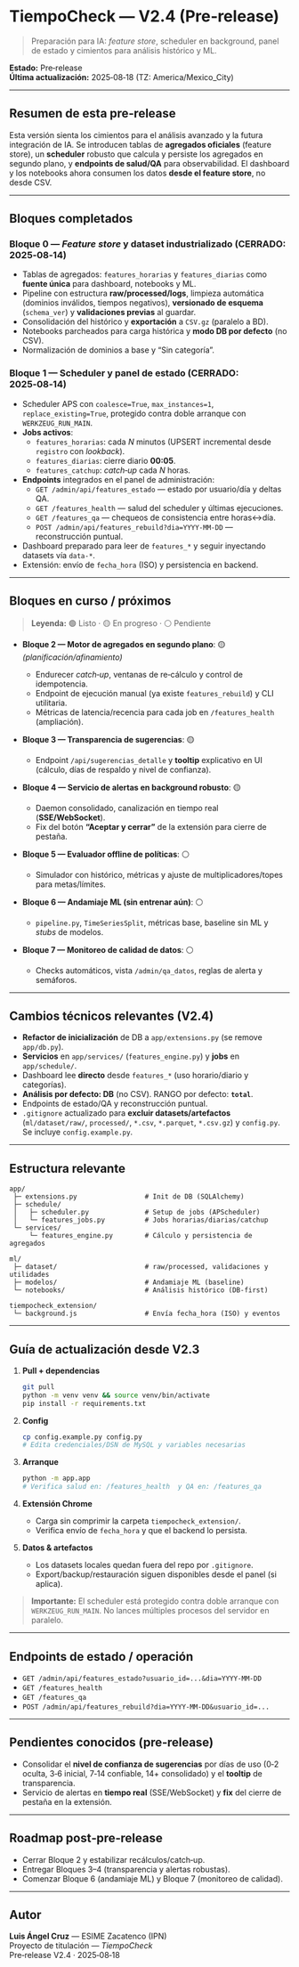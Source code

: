 #  TiempoCheck — **V2.4 (Pre‑release)**

> Preparación para IA: *feature store*, scheduler en background, panel de estado y cimientos para análisis histórico y ML.

**Estado:** Pre‑release  
**Última actualización:** 2025‑08‑18 (TZ: America/Mexico_City)

---

##  Resumen de esta pre‑release

Esta versión sienta los cimientos para el análisis avanzado y la futura integración de IA. Se introducen tablas de **agregados oficiales** (feature store), un **scheduler** robusto que calcula y persiste los agregados en segundo plano, y **endpoints de salud/QA** para observabilidad. El dashboard y los notebooks ahora consumen los datos **desde el feature store**, no desde CSV.

---

##  Bloques completados

###  Bloque 0 — *Feature store* y dataset industrializado  **(CERRADO: 2025‑08‑14)**
- Tablas de agregados: `features_horarias` y `features_diarias` como **fuente única** para dashboard, notebooks y ML.
- Pipeline con estructura **raw/processed/logs**, limpieza automática (dominios inválidos, tiempos negativos), **versionado de esquema** (`schema_ver`) y **validaciones previas** al guardar.
- Consolidación del histórico y **exportación** a `CSV.gz` (paralelo a BD).
- Notebooks parcheados para carga histórica y **modo DB por defecto** (no CSV).
- Normalización de dominios a base y “Sin categoría”.

###  Bloque 1 — Scheduler y panel de estado  **(CERRADO: 2025‑08‑14)**
- Scheduler APS con `coalesce=True`, `max_instances=1`, `replace_existing=True`, protegido contra doble arranque con `WERKZEUG_RUN_MAIN`.
- **Jobs activos**:
  - `features_horarias`: cada *N* minutos (UPSERT incremental desde `registro` con *lookback*).
  - `features_diarias`: cierre diario **00:05**.
  - `features_catchup`: *catch‑up* cada *N* horas.
- **Endpoints** integrados en el panel de administración:
  - `GET /admin/api/features_estado` — estado por usuario/día y deltas QA.
  - `GET /features_health` — salud del scheduler y últimas ejecuciones.
  - `GET /features_qa` — chequeos de consistencia entre horas↔día.
  - `POST /admin/api/features_rebuild?dia=YYYY‑MM‑DD` — reconstrucción puntual.
- Dashboard preparado para leer de `features_*` y seguir inyectando datasets vía `data-*`.
- Extensión: envío de `fecha_hora` (ISO) y persistencia en backend.

---

##  Bloques en curso / próximos

> **Leyenda:** 🟢 Listo · 🟡 En progreso · ⚪ Pendiente

- **Bloque 2 — Motor de agregados en segundo plano**: 🟡 *(planificación/afinamiento)*  
  - Endurecer *catch‑up*, ventanas de re‑cálculo y control de idempotencia.  
  - Endpoint de ejecución manual (ya existe `features_rebuild`) y CLI utilitaria.  
  - Métricas de latencia/recencia para cada job en `/features_health` (ampliación).

- **Bloque 3 — Transparencia de sugerencias**: 🟡  
  - Endpoint `/api/sugerencias_detalle` y **tooltip** explicativo en UI (cálculo, días de respaldo y nivel de confianza).

- **Bloque 4 — Servicio de alertas en background robusto**: 🟡  
  - Daemon consolidado, canalización en tiempo real (**SSE/WebSocket**).  
  - Fix del botón **“Aceptar y cerrar”** de la extensión para cierre de pestaña.

- **Bloque 5 — Evaluador offline de políticas**: ⚪  
  - Simulador con histórico, métricas y ajuste de multiplicadores/topes para metas/límites.

- **Bloque 6 — Andamiaje ML (sin entrenar aún)**: ⚪  
  - `pipeline.py`, `TimeSeriesSplit`, métricas base, baseline sin ML y *stubs* de modelos.

- **Bloque 7 — Monitoreo de calidad de datos**: ⚪  
  - Checks automáticos, vista `/admin/qa_datos`, reglas de alerta y semáforos.

---

##  Cambios técnicos relevantes (V2.4)

- **Refactor de inicialización** de DB a `app/extensions.py` (se remove `app/db.py`).  
- **Servicios** en `app/services/` (`features_engine.py`) y **jobs** en `app/schedule/`.  
- Dashboard lee **directo** desde `features_*` (uso horario/diario y categorías).  
- **Análisis por defecto: DB** (no CSV). RANGO por defecto: **`total`**.  
- Endpoints de estado/QA y reconstrucción puntual.  
- `.gitignore` actualizado para **excluir datasets/artefactos** (`ml/dataset/raw/`, `processed/`, `*.csv`, `*.parquet`, `*.csv.gz`) y `config.py`. Se incluye `config.example.py`.

---

##  Estructura relevante

```
app/
 ├─ extensions.py                 # Init de DB (SQLAlchemy)
 ├─ schedule/
 │   ├─ scheduler.py              # Setup de jobs (APScheduler)
 │   └─ features_jobs.py          # Jobs horarias/diarias/catchup
 └─ services/
     └─ features_engine.py        # Cálculo y persistencia de agregados

ml/
 ├─ dataset/                      # raw/processed, validaciones y utilidades
 ├─ modelos/                      # Andamiaje ML (baseline)
 └─ notebooks/                    # Análisis histórico (DB‑first)

tiempocheck_extension/
 └─ background.js                 # Envía fecha_hora (ISO) y eventos
```

---

##  Guía de actualización desde V2.3

1. **Pull + dependencias**
   ```bash
   git pull
   python -m venv venv && source venv/bin/activate
   pip install -r requirements.txt
   ```

2. **Config**
   ```bash
   cp config.example.py config.py
   # Edita credenciales/DSN de MySQL y variables necesarias
   ```

3. **Arranque**
   ```bash
   python -m app.app
   # Verifica salud en: /features_health  y QA en: /features_qa
   ```

4. **Extensión Chrome**
   - Carga sin comprimir la carpeta `tiempocheck_extension/`.
   - Verifica envío de `fecha_hora` y que el backend lo persista.

5. **Datos & artefactos**
   - Los datasets locales quedan fuera del repo por `.gitignore`.
   - Export/backup/restauración siguen disponibles desde el panel (si aplica).

> **Importante:** El scheduler está protegido contra doble arranque con `WERKZEUG_RUN_MAIN`. No lances múltiples procesos del servidor en paralelo.

---

##  Endpoints de estado / operación

- `GET /admin/api/features_estado?usuario_id=...&dia=YYYY‑MM‑DD`  
- `GET /features_health`  
- `GET /features_qa`  
- `POST /admin/api/features_rebuild?dia=YYYY‑MM‑DD&usuario_id=...`

---

##  Pendientes conocidos (pre‑release)

- Consolidar el **nivel de confianza de sugerencias** por días de uso (0‑2 oculta, 3‑6 inicial, 7‑14 confiable, 14+ consolidado) y el **tooltip** de transparencia.  
- Servicio de alertas en **tiempo real** (SSE/WebSocket) y **fix** del cierre de pestaña en la extensión.

---

##  Roadmap post‑pre‑release

- Cerrar Bloque 2 y estabilizar recálculos/catch‑up.  
- Entregar Bloques 3–4 (transparencia y alertas robustas).  
- Comenzar Bloque 6 (andamiaje ML) y Bloque 7 (monitoreo de calidad).

---

##  Autor

**Luis Ángel Cruz** — ESIME Zacatenco (IPN)  
Proyecto de titulación — *TiempoCheck*  
Pre‑release V2.4 · 2025‑08‑18
